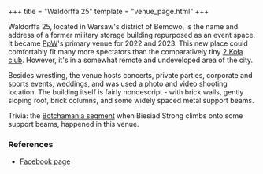 +++
title = "Waldorffa 25"
template = "venue_page.html"
+++

Waldorffa 25, located in Warsaw's district of Bemowo, is the name and address of a former military storage building repurposed as an event space. It became [PpW](@/o/ppw.md)'s primary venue for 2022 and 2023. This new place could comfortably fit many more spectators than the comparatively tiny [2 Koła club](@/v/2kola.md). However, it's in a somewhat remote and undeveloped area of the city.

Besides wrestling, the venue hosts concerts, private parties, corporate and sports events, weddings, and was used a photo and video shooting location. The building itself is fairly nondescript - with brick walls, gently sloping roof, brick columns, and some widely spaced metal support beams.

Trivia: the [Botchamania segment](@/o/ppw.md#botchamania) when Biesiad Strong climbs onto some support beams, happened in this venue.

### References

* [Facebook page](https://www.facebook.com/waldorffa25/)
